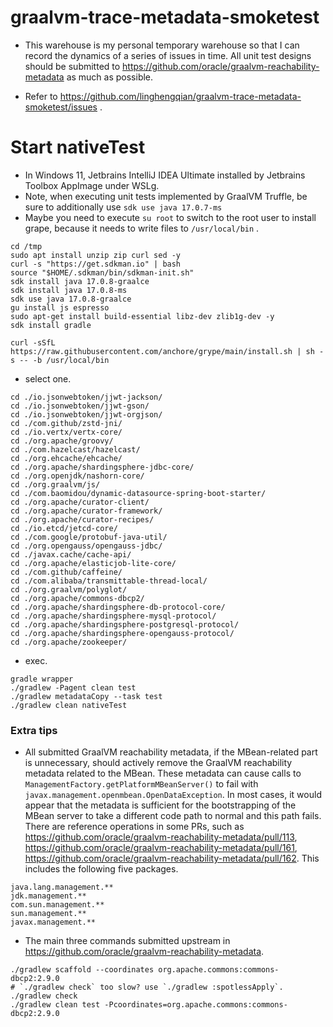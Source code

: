 # graalvm-trace-metadata-smoketest

- This warehouse is my personal temporary warehouse so that I can record the dynamics of a series of issues in time. All
  unit test designs should be submitted to https://github.com/oracle/graalvm-reachability-metadata as much as possible.

- Refer to https://github.com/linghengqian/graalvm-trace-metadata-smoketest/issues .

# Start nativeTest

- In Windows 11, Jetbrains IntelliJ IDEA Ultimate installed by Jetbrains Toolbox AppImage under WSLg.
- Note, when executing unit tests implemented by GraalVM Truffle, be sure to additionally use `sdk use java 17.0.7-ms`
- Maybe you need to execute `su root` to switch to the root user to install grape, because it needs to write files
  to `/usr/local/bin` .

```shell
cd /tmp
sudo apt install unzip zip curl sed -y
curl -s "https://get.sdkman.io" | bash
source "$HOME/.sdkman/bin/sdkman-init.sh"
sdk install java 17.0.8-graalce
sdk install java 17.0.8-ms
sdk use java 17.0.8-graalce
gu install js espresso
sudo apt-get install build-essential libz-dev zlib1g-dev -y
sdk install gradle

curl -sSfL https://raw.githubusercontent.com/anchore/grype/main/install.sh | sh -s -- -b /usr/local/bin
```

- select one.

```shell
cd ./io.jsonwebtoken/jjwt-jackson/
cd ./io.jsonwebtoken/jjwt-gson/
cd ./io.jsonwebtoken/jjwt-orgjson/
cd ./com.github/zstd-jni/
cd ./io.vertx/vertx-core/
cd ./org.apache/groovy/
cd ./com.hazelcast/hazelcast/
cd ./org.ehcache/ehcache/
cd ./org.apache/shardingsphere-jdbc-core/
cd ./org.openjdk/nashorn-core/
cd ./org.graalvm/js/
cd ./com.baomidou/dynamic-datasource-spring-boot-starter/
cd ./org.apache/curator-client/
cd ./org.apache/curator-framework/
cd ./org.apache/curator-recipes/
cd ./io.etcd/jetcd-core/
cd ./com.google/protobuf-java-util/
cd ./org.opengauss/opengauss-jdbc/
cd ./javax.cache/cache-api/
cd ./org.apache/elasticjob-lite-core/
cd ./com.github/caffeine/
cd ./com.alibaba/transmittable-thread-local/
cd ./org.graalvm/polyglot/
cd ./org.apache/commons-dbcp2/
cd ./org.apache/shardingsphere-db-protocol-core/
cd ./org.apache/shardingsphere-mysql-protocol/
cd ./org.apache/shardingsphere-postgresql-protocol/
cd ./org.apache/shardingsphere-opengauss-protocol/
cd ./org.apache/zookeeper/
```

- exec.

```shell
gradle wrapper
./gradlew -Pagent clean test
./gradlew metadataCopy --task test
./gradlew clean nativeTest
```

### Extra tips

- All submitted GraalVM reachability metadata, if the MBean-related part is unnecessary, should actively remove the
  GraalVM reachability metadata related to the MBean. These metadata can cause calls to
  `ManagementFactory.getPlatformMBeanServer()` to fail with `javax.management.openmbean.OpenDataException`. In most
  cases, it would appear that the metadata is sufficient for the bootstrapping of the MBean server to take a different code
  path to normal and this path fails. There are reference operations in some PRs, such
  as https://github.com/oracle/graalvm-reachability-metadata/pull/113, https://github.com/oracle/graalvm-reachability-metadata/pull/161,
  https://github.com/oracle/graalvm-reachability-metadata/pull/162. This includes the following five packages.

```
java.lang.management.**
jdk.management.**
com.sun.management.**
sun.management.**
javax.management.**
```

- The main three commands submitted upstream in https://github.com/oracle/graalvm-reachability-metadata.

```shell
./gradlew scaffold --coordinates org.apache.commons:commons-dbcp2:2.9.0
# `./gradlew check` too slow? use `./gradlew :spotlessApply`.
./gradlew check
./gradlew clean test -Pcoordinates=org.apache.commons:commons-dbcp2:2.9.0
```
